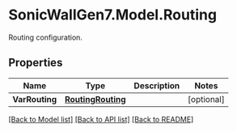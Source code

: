 # SonicWallGen7.Model.Routing
Routing configuration.

## Properties

Name | Type | Description | Notes
------------ | ------------- | ------------- | -------------
**VarRouting** | [**RoutingRouting**](RoutingRouting.md) |  | [optional] 

[[Back to Model list]](../README.md#documentation-for-models) [[Back to API list]](../README.md#documentation-for-api-endpoints) [[Back to README]](../README.md)

